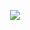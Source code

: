 <p align="center">
  <img src="https://capsule-render.vercel.app/api?type=waving&height=200&text=Waving!&fontAlign=80&fontAlignY=40&color=gradient" />
</p>
